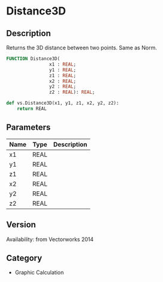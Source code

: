 # Distance3D

## Description
Returns the 3D distance between two points. Same as Norm.

```pascal
FUNCTION Distance3D(
				x1 : REAL;
				y1 : REAL;
				z1 : REAL;
				x2 : REAL;
				y2 : REAL;
				z2 : REAL): REAL;
```

```python
def vs.Distance3D(x1, y1, z1, x2, y2, z2):
    return REAL
```

## Parameters
|Name|Type|Description|
|---|---|---|
|x1|REAL|   |
|y1|REAL|   |
|z1|REAL|   |
|x2|REAL|   |
|y2|REAL|   |
|z2|REAL|   |

## Version
Availability: from Vectorworks 2014

## Category
* Graphic Calculation

